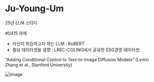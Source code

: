 # Ju-Young-Um
25년 LLM 스터디

#0415 과제
- 자신이 학습하고자 하는 LLM :  KoBERT
- 필요 데이터셋을 설명 : LREC-COLING에서 공유한 ESG경영 데이터셋

 
“Adding Conditional Control to Text-to-Image Diffusion Models”
(Lvmin Zhang et al., Stanford University)
 
![image](https://github.com/user-attachments/assets/429e45b1-59d6-4d6d-96f6-36a59f3fbdec)
